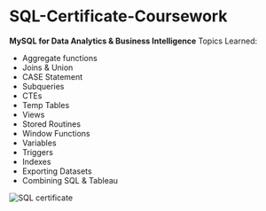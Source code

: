 # SQL-Certificate-Coursework

<b>MySQL for Data Analytics & Business Intelligence</b>
Topics Learned:
* Aggregate functions
* Joins & Union
* CASE Statement
* Subqueries
* CTEs
* Temp Tables
* Views
* Stored Routines
* Window Functions
* Variables
* Triggers
* Indexes
* Exporting Datasets
* Combining SQL & Tableau

![SQL certificate](SQL-Certificate-9.26.23.jpeg)

